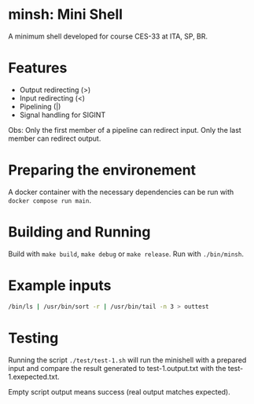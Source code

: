 # minsh: Mini Shell

A minimum shell developed for course CES-33 at ITA, SP, BR.

# Features

- Output redirecting (>)
- Input redirecting (<)
- Pipelining (|)
- Signal handling for SIGINT

Obs: Only the first member of a pipeline can redirect input. Only the last member can redirect output.

# Preparing the environement

A docker container with the necessary dependencies can be run with `docker compose run main`.

# Building and Running

Build with `make build`, `make debug` or `make release`. Run with `./bin/minsh`.

# Example inputs

```sh
/bin/ls | /usr/bin/sort -r | /usr/bin/tail -n 3 > outtest
```

# Testing

Running the script `./test/test-1.sh` will run the minishell with a prepared input and compare the result generated to test-1.output.txt with the test-1.exepected.txt. 

Empty script output means success (real output matches expected).